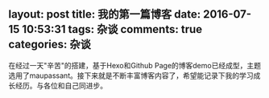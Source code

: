 layout: post
title: 我的第一篇博客
date: 2016-07-15 10:53:31
tags: 杂谈
comments: true
categories: 杂谈
---
在经过一天"辛苦"的搭建，基于Hexo和Github Page的博客demo已经成型，主题选用了maupassant。接下来就是不断丰富博客内容了，希望能记录下我的学习成长经历。与各位和自己同进步。
